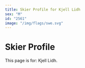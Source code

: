 ```yaml
---
title: Skier Profile for Kjell Lidh
sex: "M"
id: "2561"
image: "/img/flags/swe.svg" 
---
```


# Skier Profile

This page is for: Kjell Lidh.
    